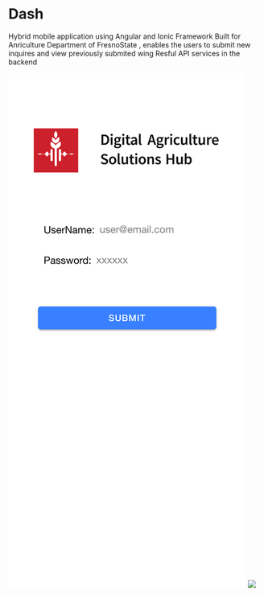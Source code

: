 # Dash
Hybrid mobile application using Angular and Ionic Framework
Built for Anriculture Department of FresnoState , enables the users to submit new inquires and view previously submited wing Resful API services in the backend

![alt text](https://github.com/tharunmarella/Dash/blob/main/screenshots/1.png)
<img src="https://user-images.githubusercontent.com/link-to-your-image.png" width="200" />


